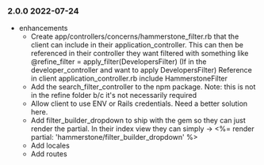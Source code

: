 ### 2.0.0 2022-07-24
* enhancements
	* Create app/controllers/concerns/hammerstone_filter.rb that the client can include in their application_controller. This can then be referenced in their controller they want filtered with something like @refine_filter = apply_filter(DevelopersFilter) (If in the developer_controller and want to apply DevelopersFilter)
	Reference in client application_controller.rb include HammerstoneFilter
	* Add the search_filter_controller to the npm package. Note: this is not in the refine folder b/c it's not necessarily required
	* Allow client to use ENV or Rails credentials. Need a better solution here.
	* Add filter_builder_dropdown to ship with the gem so they can just render the partial. In their index view they can simply -> <%= render partial: 'hammerstone/filter_builder_dropdown' %>
	* Add locales
	* Add routes
